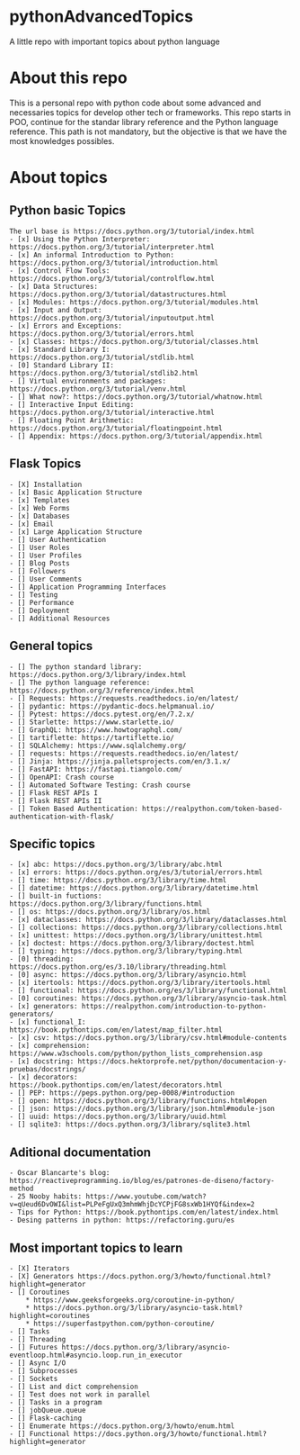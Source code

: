 # pythonAdvancedTopics
A little repo with important topics about python language

# About this repo
This is a personal repo with python code about some advanced and necessaries topics for develop other tech or frameworks. This repo starts in POO, continue for the standar library reference and the Python language reference. This path is not mandatory, but the objective is that we have the most knowledges possibles.

# About topics

## Python basic Topics
    The url base is https://docs.python.org/3/tutorial/index.html
    - [x] Using the Python Interpreter: https://docs.python.org/3/tutorial/interpreter.html
    - [x] An informal Introduction to Python: https://docs.python.org/3/tutorial/introduction.html
    - [x] Control Flow Tools: https://docs.python.org/3/tutorial/controlflow.html
    - [x] Data Structures: https://docs.python.org/3/tutorial/datastructures.html
    - [x] Modules: https://docs.python.org/3/tutorial/modules.html
    - [x] Input and Output: https://docs.python.org/3/tutorial/inputoutput.html
    - [x] Errors and Exceptions: https://docs.python.org/3/tutorial/errors.html
    - [x] Classes: https://docs.python.org/3/tutorial/classes.html
    - [x] Standard Library I: https://docs.python.org/3/tutorial/stdlib.html
    - [0] Standard Library II: https://docs.python.org/3/tutorial/stdlib2.html
    - [] Virtual environments and packages: https://docs.python.org/3/tutorial/venv.html
    - [] What now?: https://docs.python.org/3/tutorial/whatnow.html
    - [] Interactive Input Editing: https://docs.python.org/3/tutorial/interactive.html
    - [] Floating Point Arithmetic: https://docs.python.org/3/tutorial/floatingpoint.html
    - [] Appendix: https://docs.python.org/3/tutorial/appendix.html

## Flask Topics
    - [X] Installation
    - [x] Basic Application Structure
    - [x] Templates
    - [x] Web Forms
    - [x] Databases 
    - [x] Email
    - [x] Large Application Structure
    - [] User Authentication
    - [] User Roles
    - [] User Profiles
    - [] Blog Posts
    - [] Followers
    - [] User Comments
    - [] Application Programming Interfaces
    - [] Testing
    - [] Performance
    - [] Deployment
    - [] Additional Resources

## General topics 
    - [] The python standard library: https://docs.python.org/3/library/index.html
    - [] The python language reference: https://docs.python.org/3/reference/index.html
    - [] Requests: https://requests.readthedocs.io/en/latest/
    - [] pydantic: https://pydantic-docs.helpmanual.io/
    - [] Pytest: https://docs.pytest.org/en/7.2.x/
    - [] Starlette: https://www.starlette.io/
    - [] GraphQL: https://www.howtographql.com/
    - [] tartiflette: https://tartiflette.io/
    - [] SQLAlchemy: https://www.sqlalchemy.org/
    - [] requests: https://requests.readthedocs.io/en/latest/
    - [] Jinja: https://jinja.palletsprojects.com/en/3.1.x/
    - [] FastAPI: https://fastapi.tiangolo.com/
    - [] OpenAPI: Crash course
    - [] Automated Software Testing: Crash course
    - [] Flask REST APIs I
    - [] Flask REST APIs II
    - [] Token Based Authentication: https://realpython.com/token-based-authentication-with-flask/

## Specific topics 
    - [x] abc: https://docs.python.org/3/library/abc.html
    - [x] errors: https://docs.python.org/es/3/tutorial/errors.html
    - [] time: https://docs.python.org/3/library/time.html
    - [] datetime: https://docs.python.org/3/library/datetime.html
    - [] built-in fuctions: https://docs.python.org/3/library/functions.html
    - [] os: https://docs.python.org/3/library/os.html
    - [x] dataclasses: https://docs.python.org/3/library/dataclasses.html
    - [] collections: https://docs.python.org/3/library/collections.html
    - [x] unittest: https://docs.python.org/3/library/unittest.html
    - [x] doctest: https://docs.python.org/3/library/doctest.html
    - [] typing: https://docs.python.org/3/library/typing.html
    - [0] threading: https://docs.python.org/es/3.10/library/threading.html
    - [0] async: https://docs.python.org/3/library/asyncio.html
    - [x] itertools: https://docs.python.org/3/library/itertools.html
    - [] functional: https://docs.python.org/es/3/library/functional.html
    - [0] coroutines: https://docs.python.org/3/library/asyncio-task.html
    - [x] generators: https://realpython.com/introduction-to-python-generators/
    - [x] functional_I: https://book.pythontips.com/en/latest/map_filter.html
    - [x] csv: https://docs.python.org/3/library/csv.html#module-contents
    - [x] comprehension: https://www.w3schools.com/python/python_lists_comprehension.asp
    - [x] docstring: https://docs.hektorprofe.net/python/documentacion-y-pruebas/docstrings/
    - [x] decorators: https://book.pythontips.com/en/latest/decorators.html
    - [] PEP: https://peps.python.org/pep-0008/#introduction
    - [] open: https://docs.python.org/3/library/functions.html#open
    - [] json: https://docs.python.org/3/library/json.html#module-json
    - [] uuid: https://docs.python.org/3/library/uuid.html
    - [] sqlite3: https://docs.python.org/3/library/sqlite3.html

## Aditional documentation

    - Oscar Blancarte's blog: https://reactiveprogramming.io/blog/es/patrones-de-diseno/factory-method
    - 25 Nooby habits: https://www.youtube.com/watch?v=qUeud6DvOWI&list=PLPeFgUxQ3mhmWhjDcYCPjFG8sxWb1HYQf&index=2
    - Tips for Python: https://book.pythontips.com/en/latest/index.html
    - Desing patterns in python: https://refactoring.guru/es

## Most important topics to learn

    - [X] Iterators
    - [X] Generators https://docs.python.org/3/howto/functional.html?highlight=generator
    - [] Coroutines 
        * https://www.geeksforgeeks.org/coroutine-in-python/
        * https://docs.python.org/3/library/asyncio-task.html?highlight=coroutines
        * https://superfastpython.com/python-coroutine/
    - [] Tasks
    - [] Threading
    - [] Futures https://docs.python.org/3/library/asyncio-eventloop.html#asyncio.loop.run_in_executor
    - [] Async I/O
    - [] Subprocesses
    - [] Sockets
    - [] List and dict comprehension
    - [] Test does not work in parallel
    - [] Tasks in a program
    - [] jobQueue.queue
    - [] Flask-caching
    - [] Enumerate https://docs.python.org/3/howto/enum.html
    - [] Functional https://docs.python.org/3/howto/functional.html?highlight=generator